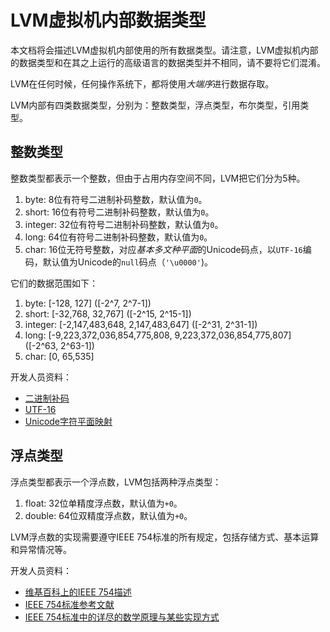 # LVM虚拟机内部数据类型

本文档将会描述LVM虚拟机内部使用的所有数据类型。请注意，LVM虚拟机内部的数据类型和在其之上运行的高级语言的数据类型并不相同，请不要将它们混淆。

LVM在任何时候，任何操作系统下，都将使用*大端序*进行数据存取。

LVM内部有四类数据类型，分别为：整数类型，浮点类型，布尔类型，引用类型。

## 整数类型

整数类型都表示一个整数，但由于占用内存空间不同，LVM把它们分为5种。

1. byte: 8位有符号二进制补码整数，默认值为`0`。
2. short: 16位有符号二进制补码整数，默认值为`0`。
3. integer: 32位有符号二进制补码整数，默认值为`0`。
4. long: 64位有符号二进制补码整数，默认值为`0`。
5. char: 16位无符号整数，对应*基本多文种平面*的Unicode码点，以`UTF-16`编码，默认值为Unicode的`null`码点（`'\u0000'`)。

它们的数据范围如下：

1. byte: [-128, 127] ([-2^7, 2^7-1])
2. short: [-32,768, 32,767] ([-2^15, 2^15-1])
3. integer: [-2,147,483,648, 2,147,483,647] ([-2^31, 2^31-1])
4. long: [-9,223,372,036,854,775,808, 9,223,372,036,854,775,807] ([-2^63, 2^63-1])
5. char: [0, 65,535]

开发人员资料：

- [二进制补码](https://zh.wikipedia.org/wiki/%E4%BA%8C%E8%A3%9C%E6%95%B8)
- [UTF-16](https://zh.wikipedia.org/wiki/UTF-16)
- [Unicode字符平面映射](https://zh.wikipedia.org/wiki/Unicode%E5%AD%97%E7%AC%A6%E5%B9%B3%E9%9D%A2%E6%98%A0%E5%B0%84)

## 浮点类型

浮点类型都表示一个浮点数，LVM包括两种浮点类型：

1. float: 32位单精度浮点数，默认值为`+0`。
2. double: 64位双精度浮点数，默认值为`+0`。

LVM浮点数的实现需要遵守IEEE 754标准的所有规定，包括存储方式、基本运算和异常情况等。

开发人员资料：

- [维基百科上的IEEE 754描述](https://zh.wikipedia.org/wiki/IEEE_754)
- [IEEE 754标准参考文献](https://web.archive.org/web/20070505021348/http://babbage.cs.qc.edu/courses/cs341/IEEE-754references.html)
- [IEEE 754标准中的详尽的数学原理与某些实现方式](https://docs.oracle.com/cd/E19957-01/806-3568/ncg_goldberg.html)
